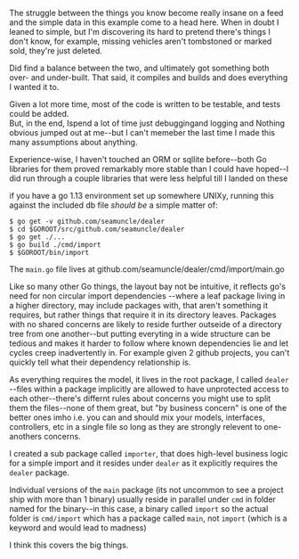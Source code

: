 The struggle between the things you know become really insane on a feed 
and the simple data in this example come to a head here.  When in doubt I leaned to simple,
but I'm discovering its hard to pretend there's things I don't know, for example, missing 
vehicles aren't tombstoned or marked sold, they're just deleted.

Did find a balance between the two, and ultimately got something both over- and under-built.
That said, it compiles and builds and does everything I wanted it to.

Given a lot more time, most of the code is written to be testable, and tests could be added.  
But, in the end, Ispend a lot of time just debuggingand logging and Nothing obvious jumped out 
at me--but I can't memeber the last time I made this many assumptions about anything.

Experience-wise, I haven't touched an ORM or sqllite before--both Go libraries for them proved remarkably more stable
than I could have hoped--I did run through a couple libraries that were less helpful till I landed on these

if you have a go 1.13 environment set up somewhere UNIXy, running this against the included db file
*should be* a simple matter of:

```shell
$ go get -v github.com/seamuncle/dealer
$ cd $GOROOT/src/github.com/seamuncle/dealer
$ go get ./...
$ go build ./cmd/import 
$ $GOROOT/bin/import
```

The `main.go` file lives at github.com/seamuncle/dealer/cmd/import/main.go

Like so many other Go things, the layout bay not be intuitive, it reflects go's need for non circular import dependencies
--where a leaf package living in a higher directory, may include packages with, that aren't something it requires, 
but rather things that require it in its directory leaves.  Packages with no shared concerns are likely to reside further
 outseide of a directory tree from one another--but putting everyting in a wide structure can be tedious and makes it harder to follow where known dependencies lie and let cycles creep inadvertently in. For example given 2 github projects, you can't quickly tell what their dependency relationship is.

As everything requires the model, it lives in the root package, I called `dealer` --files within a package implicitly are allowed to have unprotected access to each other--there's differnt rules about concerns you might use to split them the files--none of them great, but "by business concern" is one of the better ones imho i.e. you can and should mix your models, interfaces, controllers, etc in a single file so long as they are strongly relevent to one-anothers concerns.

I created a sub package called `importer`, that does high-level business logic for a simple import and it 
resides under `dealer` as it explicitly requires the `dealer` package.  

Individual versions of the `main` package (its not uncommon to see a project ship with more than 1 binary) usually reside
in parallel under `cmd` in folder named for the binary--in this case, a binary called `import` so the actual folder 
is `cmd/import` which has a package called `main`, not `import` (which is a keyword and would lead to madness)

I think this covers the big things.